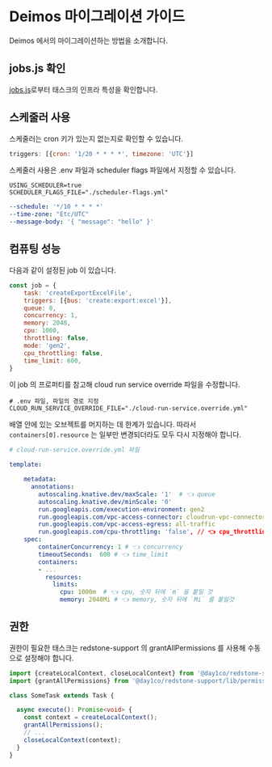# Deimos 마이그레이션 가이드

Deimos 에서의 마이그레이션하는 방법을 소개합니다.

## jobs.js 확인

[jobs.js](https://github.com/day1co/deimos/blob/main/jobs.js)로부터 태스크의 인프라 특성을 확인합니다.

## 스케줄러 사용

스케줄러는 cron 키가 있는지 없는지로 확인할 수 있습니다.

```js
triggers: [{cron: '1/20 * * * *', timezone: 'UTC'}]
```

스케줄러 사용은 .env 파일과 scheduler flags 파일에서 지정할 수 있습니다.

```shellscript
USING_SCHEDULER=true
SCHEDULER_FLAGS_FILE="./scheduler-flags.yml"
```

```yaml
--schedule: '*/10 * * * *'
--time-zone: "Etc/UTC"
--message-body: '{ "message": "hello" }'
```

## 컴퓨팅 성능

다음과 같이 설정된 job 이 있습니다.

```js
const job = {
    task: 'createExportExcelFile',
    triggers: [{bus: 'create:export:excel'}],
    queue: 0,
    concurrency: 1,
    memory: 2048,
    cpu: 1000,
    throttling: false,
    mode: 'gen2',
    cpu_throttling: false,
    time_limit: 600,
}
```

이 job 의 프로퍼티를 참고해 cloud run service override 파일을 수정합니다.

```shellscript
# .env 파일, 파일의 경로 지정 
CLOUD_RUN_SERVICE_OVERRIDE_FILE="./cloud-run-service.override.yml"
```

배열 안에 있는 오브젝트를 머지하는 데 한계가 있습니다. 
따라서 `containers[0].resource` 는 일부만 변경되더라도 모두 다시 지정해야 합니다.

```yaml 
# cloud-run-service.override.yml 파일 

template:

    metadata:
      annotations:
        autoscaling.knative.dev/maxScale: '1'  # 👈 queue
        autoscaling.knative.dev/minScale: '0'
        run.googleapis.com/execution-environment: gen2
        run.googleapis.com/vpc-access-connector: cloudrun-vpc-connector-03
        run.googleapis.com/vpc-access-egress: all-traffic
        run.googleapis.com/cpu-throttling: 'false', // 👈 cpu_throttling
    spec:
        containerConcurrency: 1 # 👈 concurrency
        timeoutSeconds:  600 # 👈 time_limit
        containers:
        - ...
          resources:
            limits:
              cpu: 1000m  # 👈 cpu, 숫자 뒤에 `m` 을 붙일 것 
              memory: 2048Mi # 👈 memory, 숫자 뒤에 `Mi` 를 붙일것 
```

## 권한

권한이 필요한 태스크는 redstone-support 의 grantAllPermissions 를 사용해 수동으로 설정해야 합니다.

```typescript
import {createLocalContext, closeLocalContext} from '@day1co/redstone-support/lib/cls';
import {grantAllPermissions} from '@day1co/redstone-support/lib/permission';

class SomeTask extends Task {

  async execute(): Promise<void> {
    const context = createLocalContext();
    grantAllPermissions();
    // ...
    closeLocalContext(context);
  }
}

```